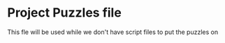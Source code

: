 # Project Puzzles file
This fle will be used while we don't have script files to put the puzzles on

<!-- 
    @todo #6:15min Wire start game, exit game and options button to its respective screens.
    @todo #31:30min When Single Enemy Target card is played, require player to select one enemy character.
    @todo #31:30min Create Flat damage effect, which causes X damage to all Target Characters. Effects must take an array of Target Characters as an input.
    @todo #31:15min CardView must display Card Name, Art, Type and Description
-->